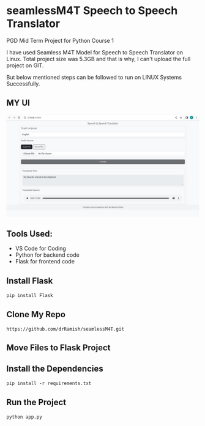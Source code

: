 # seamlessM4T Speech to Speech Translator
PGD Mid Term Project for Python Course 1

I have used Seamless M4T Model for Speech to Speech Translator on Linux.
Total project size was 5.3GB and that is why, I can't upload the full project on GIT.

But below mentioned steps can be followed to run on LINUX Systems Successfully.

## MY UI
![alt text](https://github.com/drRamish/seamlessM4T/blob/main/Screenshot%20from%202023-09-20%2015-21-00.png)


## Tools Used:
* VS Code for Coding
* Python for backend code
* Flask for frontend code

## Install Flask
```
pip install Flask
```

## Clone My Repo
```
https://github.com/drRamish/seamlessM4T.git
```

## Move Files to Flask Project

## Install the Dependencies
```
pip install -r requirements.txt
```

## Run the Project
```
python app.py
```



